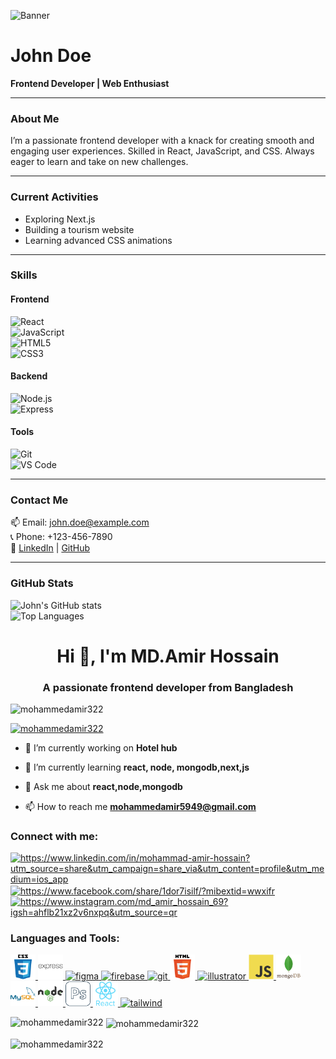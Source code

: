 <!-- Banner Image -->
![Banner](https://your-banner-image-url.com/banner.png)

# John Doe  
**Frontend Developer | Web Enthusiast**

---

### About Me  
I’m a passionate frontend developer with a knack for creating smooth and engaging user experiences. Skilled in React, JavaScript, and CSS. Always eager to learn and take on new challenges.

---

### Current Activities  
- Exploring Next.js  
- Building a tourism website  
- Learning advanced CSS animations

---

### Skills  

#### Frontend  
![React](https://img.shields.io/badge/-React-20232A?style=flat&logo=react)  
![JavaScript](https://img.shields.io/badge/-JavaScript-F7DF1E?style=flat&logo=javascript&logoColor=black)  
![HTML5](https://img.shields.io/badge/-HTML5-E34F26?style=flat&logo=html5)  
![CSS3](https://img.shields.io/badge/-CSS3-1572B6?style=flat&logo=css3)

#### Backend  
![Node.js](https://img.shields.io/badge/-Node.js-339933?style=flat&logo=node.js)  
![Express](https://img.shields.io/badge/-Express-000000?style=flat&logo=express)

#### Tools  
![Git](https://img.shields.io/badge/-Git-F05032?style=flat&logo=git)  
![VS Code](https://img.shields.io/badge/-VSCode-007ACC?style=flat&logo=visual-studio-code)

---

### Contact Me  
📫 Email: john.doe@example.com  
📞 Phone: +123-456-7890  
🔗 [LinkedIn](https://linkedin.com/in/johndoe) | [GitHub](https://github.com/johndoe)

---

### GitHub Stats  
![John's GitHub stats](https://github-readme-stats.vercel.app/api?username=johndoe&show_icons=true&theme=radical)  
![Top Languages](https://github-readme-stats.vercel.app/api/top-langs/?username=johndoe&layout=compact&theme=radical)


<h1 align="center">Hi 👋, I'm MD.Amir Hossain</h1>
<h3 align="center">A passionate frontend developer from Bangladesh</h3>

<p align="left"> <img src="https://komarev.com/ghpvc/?username=mohammedamir322&label=Profile%20views&color=0e75b6&style=flat" alt="mohammedamir322" /> </p>

<p align="left"> <a href="https://github.com/ryo-ma/github-profile-trophy"><img src="https://github-profile-trophy.vercel.app/?username=mohammedamir322" alt="mohammedamir322" /></a> </p>

- 🔭 I’m currently working on **Hotel hub**

- 🌱 I’m currently learning **react, node, mongodb,next,js**

- 💬 Ask me about **react,node,mongodb**

- 📫 How to reach me **mohammedamir5949@gmail.com**

<h3 align="left">Connect with me:</h3>
<p align="left">
<a href="https://linkedin.com/in/https://www.linkedin.com/in/mohammad-amir-hossain?utm_source=share&utm_campaign=share_via&utm_content=profile&utm_medium=ios_app" target="blank"><img align="center" src="https://raw.githubusercontent.com/rahuldkjain/github-profile-readme-generator/master/src/images/icons/Social/linked-in-alt.svg" alt="https://www.linkedin.com/in/mohammad-amir-hossain?utm_source=share&utm_campaign=share_via&utm_content=profile&utm_medium=ios_app" height="30" width="40" /></a>
<a href="https://fb.com/https://www.facebook.com/share/1dor7isilf/?mibextid=wwxifr" target="blank"><img align="center" src="https://raw.githubusercontent.com/rahuldkjain/github-profile-readme-generator/master/src/images/icons/Social/facebook.svg" alt="https://www.facebook.com/share/1dor7isilf/?mibextid=wwxifr" height="30" width="40" /></a>
<a href="https://instagram.com/https://www.instagram.com/md_amir_hossain_69?igsh=ahflb21xz2v6nxpq&utm_source=qr" target="blank"><img align="center" src="https://raw.githubusercontent.com/rahuldkjain/github-profile-readme-generator/master/src/images/icons/Social/instagram.svg" alt="https://www.instagram.com/md_amir_hossain_69?igsh=ahflb21xz2v6nxpq&utm_source=qr" height="30" width="40" /></a>
</p>

<h3 align="left">Languages and Tools:</h3>
<p align="left"> <a href="https://www.w3schools.com/css/" target="_blank" rel="noreferrer"> <img src="https://raw.githubusercontent.com/devicons/devicon/master/icons/css3/css3-original-wordmark.svg" alt="css3" width="40" height="40"/> </a> <a href="https://expressjs.com" target="_blank" rel="noreferrer"> <img src="https://raw.githubusercontent.com/devicons/devicon/master/icons/express/express-original-wordmark.svg" alt="express" width="40" height="40"/> </a> <a href="https://www.figma.com/" target="_blank" rel="noreferrer"> <img src="https://www.vectorlogo.zone/logos/figma/figma-icon.svg" alt="figma" width="40" height="40"/> </a> <a href="https://firebase.google.com/" target="_blank" rel="noreferrer"> <img src="https://www.vectorlogo.zone/logos/firebase/firebase-icon.svg" alt="firebase" width="40" height="40"/> </a> <a href="https://git-scm.com/" target="_blank" rel="noreferrer"> <img src="https://www.vectorlogo.zone/logos/git-scm/git-scm-icon.svg" alt="git" width="40" height="40"/> </a> <a href="https://www.w3.org/html/" target="_blank" rel="noreferrer"> <img src="https://raw.githubusercontent.com/devicons/devicon/master/icons/html5/html5-original-wordmark.svg" alt="html5" width="40" height="40"/> </a> <a href="https://www.adobe.com/in/products/illustrator.html" target="_blank" rel="noreferrer"> <img src="https://www.vectorlogo.zone/logos/adobe_illustrator/adobe_illustrator-icon.svg" alt="illustrator" width="40" height="40"/> </a> <a href="https://developer.mozilla.org/en-US/docs/Web/JavaScript" target="_blank" rel="noreferrer"> <img src="https://raw.githubusercontent.com/devicons/devicon/master/icons/javascript/javascript-original.svg" alt="javascript" width="40" height="40"/> </a> <a href="https://www.mongodb.com/" target="_blank" rel="noreferrer"> <img src="https://raw.githubusercontent.com/devicons/devicon/master/icons/mongodb/mongodb-original-wordmark.svg" alt="mongodb" width="40" height="40"/> </a> <a href="https://www.mysql.com/" target="_blank" rel="noreferrer"> <img src="https://raw.githubusercontent.com/devicons/devicon/master/icons/mysql/mysql-original-wordmark.svg" alt="mysql" width="40" height="40"/> </a> <a href="https://nodejs.org" target="_blank" rel="noreferrer"> <img src="https://raw.githubusercontent.com/devicons/devicon/master/icons/nodejs/nodejs-original-wordmark.svg" alt="nodejs" width="40" height="40"/> </a> <a href="https://www.photoshop.com/en" target="_blank" rel="noreferrer"> <img src="https://raw.githubusercontent.com/devicons/devicon/master/icons/photoshop/photoshop-line.svg" alt="photoshop" width="40" height="40"/> </a> <a href="https://reactjs.org/" target="_blank" rel="noreferrer"> <img src="https://raw.githubusercontent.com/devicons/devicon/master/icons/react/react-original-wordmark.svg" alt="react" width="40" height="40"/> </a> <a href="https://tailwindcss.com/" target="_blank" rel="noreferrer"> <img src="https://www.vectorlogo.zone/logos/tailwindcss/tailwindcss-icon.svg" alt="tailwind" width="40" height="40"/> </a> </p>

<p><img align="left" src="https://github-readme-stats.vercel.app/api/top-langs?username=mohammedamir322&show_icons=true&locale=en&layout=compact" alt="mohammedamir322" /></p>

<p>&nbsp;<img align="center" src="https://github-readme-stats.vercel.app/api?username=mohammedamir322&show_icons=true&locale=en" alt="mohammedamir322" /></p>

<p><img align="center" src="https://github-readme-streak-stats.herokuapp.com/?user=mohammedamir322&" alt="mohammedamir322" /></p>

